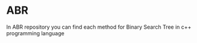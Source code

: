 # ABR
In ABR repository you can find each method for Binary Search Tree in c++ programming language
